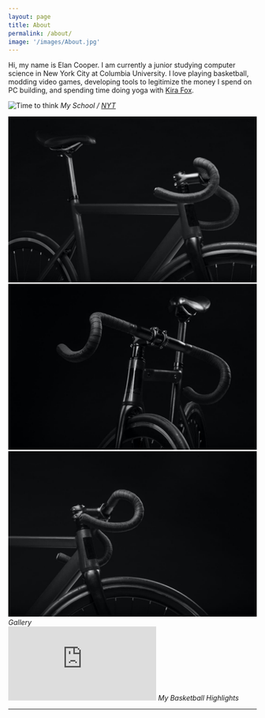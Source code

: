 ```yaml
---
layout: page
title: About
permalink: /about/
image: '/images/About.jpg'
---
```


Hi, my name is Elan Cooper. I am currently a junior studying computer science in New York City at Columbia University. I love playing basketball, modding video games, developing tools to legitimize the money I spend on PC building, and spending time doing yoga with [Kira Fox](https://www.instagram.com/trendyandbendy/).

![Time to think]({{site.baseurl}}/images/Columbia_University.jpg)
*My School / [NYT](https://www.nytimes.com/2020/03/08/nyregion/columbia-classes-canceled-coronavirus.html)*

<div class="gallery-box">
  <div class="gallery">
    <img src="/images/900.jpg">
    <img src="/images/901.jpg">
    <img src="/images/902.jpg">
  </div>
  <em>Gallery</em>
</div>

<div class="video">
    <iframe src="https://www.youtube.com/embed/LUFwDQQUyC8" frameborder="0" allowfullscreen></iframe>
    <em>
      My Basketball Highlights
    </em>
</div>


<hr>
